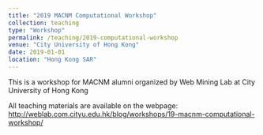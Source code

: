 ```yaml
---
title: "2019 MACNM Computational Workshop"
collection: teaching
type: "Workshop"
permalink: /teaching/2019-computational-workshop
venue: "City University of Hong Kong"
date: 2019-01-01
location: "Hong Kong SAR"
---
```


This is a workshop for MACNM alumni organized by Web Mining Lab at City University of Hong Kong

All teaching materials are available on the webpage: http://weblab.com.cityu.edu.hk/blog/workshops/19-macnm-computational-workshop/
